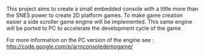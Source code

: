 This project aims to create a small embedded console with a little more than the SNES power to create 2D platform games. To make game creation easier a side scroller game engine will be implemented. This same engine will be ported to PC to accelerate the development cycle of the game.

For more information on the PC version of the engine see : http://code.google.com/p/armconsoledemogame/